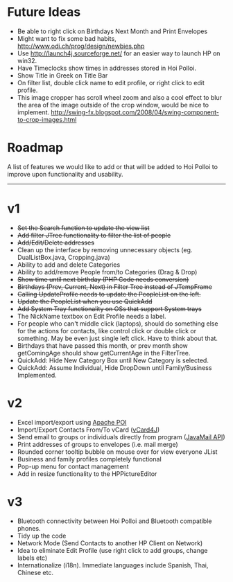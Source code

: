 # Future Ideas #
  * Be able to right click on Birthdays Next Month and Print Envelopes
  * Might want to fix some bad habits, http://www.odi.ch/prog/design/newbies.php
  * Use http://launch4j.sourceforge.net/ for an easier way to launch HP on win32.
  * Have Timeclocks show times in addresses stored in Hoi Polloi.
  * Show Title in Greek on Title Bar
  * On filter list, double click name to edit profile, or right click to edit profile.
  * This image cropper has scroll wheel zoom and also a cool effect to blur the area of the image outside of the crop window, would be nice to implement. http://swing-fx.blogspot.com/2008/04/swing-component-to-crop-images.html


# Roadmap #

A list of features we would like to add or that will be added to Hoi Polloi to improve upon functionality and usability.


---


# v1 #
  * ~~Set the Search function to update the view list~~
  * ~~Add filter JTree functionality to filter the list of people~~
  * ~~Add/Edit/Delete addresses~~
  * Clean up the interface by removing unnecessary objects (eg. DualListBox.java, Cropping.java)
  * Ability to add and delete Categories
  * Ability to add/remove People from/to Categories (Drag & Drop)
  * ~~Show time until next birthday (PHP Code needs conversion)~~
  * ~~Birthdays (Prev, Current, Next) in Filter Tree instead of JTempFrame~~
  * ~~Calling UpdateProfile needs to update the PeopleList on the left.~~
  * ~~Update the PeopleList when you use QuickAdd~~
  * ~~Add System Tray functionality on OSs that support System trays~~
  * The NickName textbox on Edit Profile needs a label.
  * For people who can't middle click (laptops), should do something else for the actions for contacts, like control click or double click or something. May be even just single left click. Have to think about that.
  * Birthdays that have passed this month, or prev month show getComingAge should show getCurrentAge in the FilterTree.
  * QuickAdd: Hide New Category Box until New Category is selected.
  * QuickAdd: Assume Individual, Hide DropDown until Family/Business Implemented.

# v2 #
  * Excel import/export using [Apache POI](http://poi.apache.org)
  * Import/Export Contacts From/To vCard ([vCard4J](http://vcard4j.sourceforge.net/))
  * Send email to groups or individuals directly from program ([JavaMail API](http://java.sun.com/products/javamail/))
  * Print addresses of groups to envelopes (i.e. mail merge)
  * Rounded corner tooltip bubble on mouse over for view everyone JList
  * Business and family profiles completely functional
  * Pop-up menu for contact management
  * Add in resize functionality to the HPPictureEditor

# v3 #
  * Bluetooth connectivity between Hoi Polloi and Bluetooth compatible phones.
  * Tidy up the code
  * Network Mode (Send Contacts to another HP Client on Network)
  * Idea to eliminate Edit Profile (use right click to add groups, change labels etc)
  * Internationalize (i18n). Immediate languages include Spanish, Thai, Chinese etc.